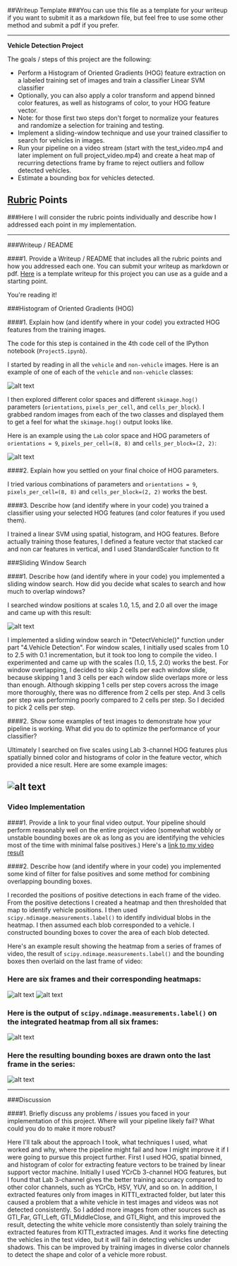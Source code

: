 ##Writeup Template
###You can use this file as a template for your writeup if you want to submit it as a markdown file, but feel free to use some other method and submit a pdf if you prefer.

---

**Vehicle Detection Project**

The goals / steps of this project are the following:

* Perform a Histogram of Oriented Gradients (HOG) feature extraction on a labeled training set of images and train a classifier Linear SVM classifier
* Optionally, you can also apply a color transform and append binned color features, as well as histograms of color, to your HOG feature vector.
* Note: for those first two steps don't forget to normalize your features and randomize a selection for training and testing.
* Implement a sliding-window technique and use your trained classifier to search for vehicles in images.
* Run your pipeline on a video stream (start with the test_video.mp4 and later implement on full project_video.mp4) and create a heat map of recurring detections frame by frame to reject outliers and follow detected vehicles.
* Estimate a bounding box for vehicles detected.

[//]: # (Image References)
[image1]: ./images/car_not_car.png
[image2]: ./images/HOG_example.png
[image3]: ./images/slidingwindows.png
[image4]: ./images/slidingwindow.png
[image5]: ./images/slidingwindow.png
[image6]: ./images/heatmap.png
[image7]: ./images/labels_map.png
[image8]: ./images/car_pos.png
[video1]: ./project_video.mp4

## [Rubric](https://review.udacity.com/#!/rubrics/513/view) Points
###Here I will consider the rubric points individually and describe how I addressed each point in my implementation.  

---
###Writeup / README

####1. Provide a Writeup / README that includes all the rubric points and how you addressed each one.  You can submit your writeup as markdown or pdf.  [Here](https://github.com/udacity/CarND-Vehicle-Detection/blob/master/writeup_template.md) is a template writeup for this project you can use as a guide and a starting point.  

You're reading it!

###Histogram of Oriented Gradients (HOG)

####1. Explain how (and identify where in your code) you extracted HOG features from the training images.

The code for this step is contained in the 4th code cell of the IPython notebook (`Project5.ipynb`).  

I started by reading in all the `vehicle` and `non-vehicle` images.  Here is an example of one of each of the `vehicle` and `non-vehicle` classes:

![alt text][image1]

I then explored different color spaces and different `skimage.hog()` parameters (`orientations`, `pixels_per_cell`, and `cells_per_block`).  I grabbed random images from each of the two classes and displayed them to get a feel for what the `skimage.hog()` output looks like.

Here is an example using the `Lab` color space and HOG parameters of `orientations = 9`, `pixels_per_cell=(8, 8)` and `cells_per_block=(2, 2)`:


![alt text][image2]

####2. Explain how you settled on your final choice of HOG parameters.

I tried various combinations of parameters and `orientations = 9`, `pixels_per_cell=(8, 8)` and `cells_per_block=(2, 2)` works the best.

####3. Describe how (and identify where in your code) you trained a classifier using your selected HOG features (and color features if you used them).

I trained a linear SVM using spatial, histogram, and HOG features. Before actually training those features, I defined a feature vector that stacked car and non car features in vertical, and I used StandardScaler function to fit

###Sliding Window Search

####1. Describe how (and identify where in your code) you implemented a sliding window search.  How did you decide what scales to search and how much to overlap windows?

I searched window positions at scales 1.0, 1.5, and 2.0 all over the image and came up with this result:

![alt text][image3]

I implemented a sliding window search in "DetectVehicle()" function under part "4.Vehicle Detection". For window scales, I initially used scales from 1.0 to 2.5 with 0.1 incrementation, but it took too long to compile the video. I experimented and came up with the scales (1.0, 1.5, 2.0) works the best. For window overlapping, I decided to skip 2 cells per each window slide, because skipping 1 and 3 cells per each window slide overlaps more or less than enough. Although skipping 1 cells per step covers across the image more thoroughly, there was no difference from 2 cells per step. And 3 cells per step was performing poorly compared to 2 cells per step. So I decided to pick 2 cells per step.

####2. Show some examples of test images to demonstrate how your pipeline is working.  What did you do to optimize the performance of your classifier?

Ultimately I searched on five scales using Lab 3-channel HOG features plus spatially binned color and histograms of color in the feature vector, which provided a nice result.  Here are some example images:

![alt text][image4]
---

### Video Implementation

####1. Provide a link to your final video output.  Your pipeline should perform reasonably well on the entire project video (somewhat wobbly or unstable bounding boxes are ok as long as you are identifying the vehicles most of the time with minimal false positives.)
Here's a [link to my video result](./project_video.mp4)


####2. Describe how (and identify where in your code) you implemented some kind of filter for false positives and some method for combining overlapping bounding boxes.

I recorded the positions of positive detections in each frame of the video.  From the positive detections I created a heatmap and then thresholded that map to identify vehicle positions.  I then used `scipy.ndimage.measurements.label()` to identify individual blobs in the heatmap.  I then assumed each blob corresponded to a vehicle.  I constructed bounding boxes to cover the area of each blob detected.  

Here's an example result showing the heatmap from a series of frames of video, the result of `scipy.ndimage.measurements.label()` and the bounding boxes then overlaid on the last frame of video:

### Here are six frames and their corresponding heatmaps:

![alt text][image5]
![alt text][image6]

### Here is the output of `scipy.ndimage.measurements.label()` on the integrated heatmap from all six frames:
![alt text][image7]

### Here the resulting bounding boxes are drawn onto the last frame in the series:
![alt text][image8]



---

###Discussion

####1. Briefly discuss any problems / issues you faced in your implementation of this project.  Where will your pipeline likely fail?  What could you do to make it more robust?

Here I'll talk about the approach I took, what techniques I used, what worked and why, where the pipeline might fail and how I might improve it if I were going to pursue this project further. First I used HOG, spatial binned, and histogram of color for extracting feature vectors to be trained by linear support vector machine. Initially I used YCrCb 3-channel HOG features, but I found that Lab 3-channel gives the better training accuracy compared to other color channels, such as YCrCb, HSV, YUV, and so on. In addition, I extracted features only from images in KITTI_extracted folder, but later this caused a problem that a white vehicle in test images and videos was not detected consistently. So I added more images from other sources such as GTI_Far, GTI_Left, GTI_MiddleClose, and GTI_Right, and this improved the result, detecting the white vehicle more consistently than solely training the extracted features from KITTI_extracted images. And it works fine detecting the vehicles in the test video, but it will fail in detecting vehicles under shadows. This can be improved by training images in diverse color channels to detect the shape and color of a vehicle more robust.

